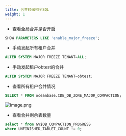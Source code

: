 ```yaml
---
title: 合并转储相关SQL
weight: 1
---
```



- 查看全局合并是否开启
```sql
SHOW PARAMETERS LIKE 'enable_major_freeze';
```

- 手动发起所有租户合并
```sql
ALTER SYSTEM MAJOR FREEZE TENANT=ALL;
```

- 手动发起租户obtest的合并
```sql
ALTER SYSTEM MAJOR FREEZE TENANT=obtest;
```

- 查看所有租户合并情况
```sql
SELECT * FROM oceanbase.CDB_OB_ZONE_MAJOR_COMPACTION;
```
![image.png](https://intranetproxy.alipay.com/skylark/lark/0/2023/png/65656351/1684814629058-117ce5cb-441f-4d9b-9fc8-1dc089113d79.png#clientId=u0f7d1ad4-4356-4&from=paste&height=441&id=uab8c9c6f&originHeight=882&originWidth=1918&originalType=binary&ratio=2&rotation=0&showTitle=false&size=245583&status=done&style=none&taskId=u651af399-c2f5-4af0-a7f4-9eaf99b57f7&title=&width=959)

- 查看合并剩余表数量
```sql
select * from GV$OB_COMPACTION_PROGRESS 
where UNFINISHED_TABLET_COUNT != 0;
```
